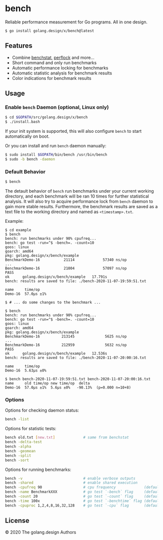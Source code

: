 # bench

Reliable performance measurement for Go programs. All in one design.

```
$ go install golang.design/x/bench@latest
```

## Features

- Combine [benchstat](https://pkg.go.dev/golang.org/x/perf/cmd/benchstat), [perflock](https://github.com/aclements/perflock) and more...
- Short command and only run benchmarks
- Automatic performance locking for benchmarks
- Automatic statistic analysis for benchmark results
- Color indications for benchmark results

## Usage

### Enable `bench` Daemon (optional, Linux only)

```sh
$ cd $GOPATH/src/golang.design/x/bench
$ ./install.bash
```

If your init system is supported, this will also configure `bench` to start automatically on boot.

Or you can install and run `bench` daemon manually:

```sh
$ sudo install $GOPATH/bin/bench /usr/bin/bench
$ sudo -b bench -daemon
```

### Default Behavior

```sh
$ bench
```

The detault behavior of `bench` run benchmarks under your current
working directory, and each benchmark will be ran 10 times for further
statistical analysis. It will also try to acquire performance lock from
`bench` daemon to gain more stable results. Furthermore, the benchmark
results are saved as a text file to the working directory and named as
`<timestamp>.txt`.

Example:

```
$ cd example
$ bench
bench: run benchmarks under 90% cpufreq...
bench: go test -run=^$ -bench=. -count=10
goos: linux
goarch: amd64
pkg: golang.design/x/bench/example
BenchmarkDemo-16           21114             57340 ns/op
...
BenchmarkDemo-16           21004             57097 ns/op
PASS
ok      golang.design/x/bench/example   17.791s
bench: results are saved to file: ./bench-2020-11-07-19:59:51.txt

name     time/op
Demo-16  57.0µs ±1%

$ # ... do some changes to the benchmark ...

$ bench
bench: run benchmarks under 90% cpufreq...
bench: go test -run=^$ -bench=. -count=10
goos: linux
goarch: amd64
pkg: golang.design/x/bench/example
BenchmarkDemo-16          213145              5625 ns/op
...
BenchmarkDemo-16          212959              5632 ns/op
PASS
ok      golang.design/x/bench/example   12.536s
bench: results are saved to file: ./bench-2020-11-07-20:00:16.txt

name     time/op
Demo-16  5.63µs ±0%

$ bench bench-2020-11-07-19:59:51.txt bench-2020-11-07-20:00:16.txt
name     old time/op new time/op  delta
Demo-16  57.0µs ±1%  5.6µs ±0%   -90.13%  (p=0.000 n=10+8)
```

### Options

Options for checking daemon status:

```sh
bench -list
```

Options for statistic tests:

```sh
bench old.txt [new.txt]             # same from benchstat
bench -delta-test
bench -alpha
bench -geomean
bench -split
bench -sort
```

Options for running benchmarks:

```sh
bench -v                            # enable verbose outputs
bench -shared                       # enable shared execution
bench -cpufreq 90                   # cpu frequency             (default: 90)
bench -name BenchmarkXXX            # go test `-bench` flag     (default: .)
bench -count 20                     # go test `-count` flag     (default: 10)
bench -time 100x                    # go test `-benchtime` flag (default: unset)
bench -cpuproc 1,2,4,8,16,32,128    # go test `-cpu` flag       (default: unset)
```

## License

&copy; 2020 The golang.design Authors